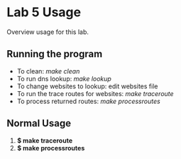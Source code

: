 # Lab 5 Usage

Overview usage for this lab.

## Running the program
- To clean: *make clean*
- To run dns lookup: *make lookup*
- To change websites to lookup: edit websites file
- To run the trace routes for websites: *make traceroute*
- To process returned routes: *make processroutes*


## Normal Usage
1. **$ make traceroute**
2. **$ make processroutes**
